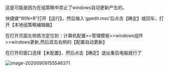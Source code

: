 这是可能是因为在组策略中禁止了windows自动更新产生的。

 快捷键“WIN+R”打开【运行】，然后输入‘gpedit.msc’后点击【确定】或回车，打开【本地组策略编辑器】 

 在打开页面左侧依次定位到：计算机配置>>管理模板>>windows组件>>windows更新,然后双击右侧的【配置自动更新】 

 在打开的窗口选择【未配置】，然后点击【确定】退出重启电脑就行了 

![image-20200909155546371](E:/knowledges/assets/image-20200909155546371.png)
